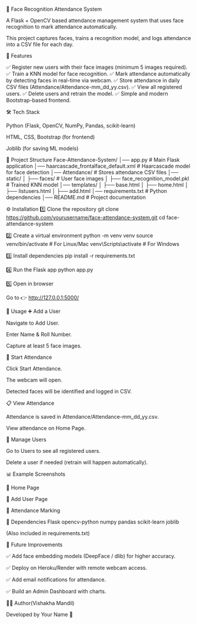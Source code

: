 🎯 Face Recognition Attendance System

A Flask + OpenCV based attendance management system that uses face recognition to mark attendance automatically.

This project captures faces, trains a recognition model, and logs attendance into a CSV file for each day.

🚀 Features

✅ Register new users with their face images (minimum 5 images required).
✅ Train a KNN model for face recognition.
✅ Mark attendance automatically by detecting faces in real-time via webcam.
✅ Store attendance in daily CSV files (Attendance/Attendance-mm_dd_yy.csv).
✅ View all registered users.
✅ Delete users and retrain the model.
✅ Simple and modern Bootstrap-based frontend.

🛠️ Tech Stack

Python (Flask, OpenCV, NumPy, Pandas, scikit-learn)

HTML, CSS, Bootstrap (for frontend)

Joblib (for saving ML models)

📂 Project Structure
Face-Attendance-System/
│── app.py                  # Main Flask application
│── haarcascade_frontalface_default.xml  # Haarcascade model for face detection
│── Attendance/             # Stores attendance CSV files
│── static/
│   ├── faces/              # User face images
│   ├── face_recognition_model.pkl  # Trained KNN model
│── templates/
│   ├── base.html
│   ├── home.html
│   ├── listusers.html
│   ├── add.html
│── requirements.txt        # Python dependencies
│── README.md               # Project documentation

⚙️ Installation
1️⃣ Clone the repository
git clone https://github.com/yourusername/face-attendance-system.git
cd face-attendance-system

2️⃣ Create a virtual environment
python -m venv venv
source venv/bin/activate   # For Linux/Mac
venv\Scripts\activate      # For Windows

3️⃣ Install dependencies
pip install -r requirements.txt

4️⃣ Run the Flask app
python app.py

5️⃣ Open in browser

Go to 👉 http://127.0.0.1:5000/

📸 Usage
➕ Add a User

Navigate to Add User.

Enter Name & Roll Number.

Capture at least 5 face images.

🎥 Start Attendance

Click Start Attendance.

The webcam will open.

Detected faces will be identified and logged in CSV.

📋 View Attendance

Attendance is saved in Attendance/Attendance-mm_dd_yy.csv.

View attendance on Home Page.

👥 Manage Users

Go to Users to see all registered users.

Delete a user if needed (retrain will happen automatically).

📊 Example Screenshots

🔹 Home Page


🔹 Add User Page


🔹 Attendance Marking


📌 Dependencies
Flask
opencv-python
numpy
pandas
scikit-learn
joblib


(Also included in requirements.txt)

🔮 Future Improvements

✅ Add face embedding models (DeepFace / dlib) for higher accuracy.

✅ Deploy on Heroku/Render with remote webcam access.

✅ Add email notifications for attendance.

✅ Build an Admin Dashboard with charts.

👩‍💻 Author(Vishakha Mandil)


Developed by Your Name
 🚀
